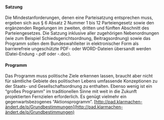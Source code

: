 #### Satzung

Die Mindestanforderungen, denen eine Parteisatzung entsprechen muss,
ergeben sich aus § 6 Absatz 2 Nummer 1 bis 12 Parteiengesetz sowie den
ergänzenden Regelungen im zweiten, dritten und fünften Abschnitt des
Parteiengesetzes. Die Satzung inklusive aller zugehörigen Nebenordnungen
(wie zum Beispiel Schiedsgerichtsordnung, Beitragsordnung) sowie das
Programm sollen dem Bundeswahlleiter in elektronischer Form als
barrierefreie ungeschützte PDF- oder WORD-Dateien übersandt werden
(Datei-Endung -.pdf oder -.doc).

#### Programm

Das Programm muss politische Ziele erkennen lassen, braucht aber nicht
für sämtliche Gebiete des politischen Lebens umfassende Konzeptionen zu
der Staats- und Gesellschaftsordnung zu enthalten. Ebenso wenig ist ein
“großes Programm” im traditionellen Sinne mit weit in die Zukunft
projektierten Fernzielen erforderlich. Es genügt vielmehr ein
gegenwartsbezogenes “Aktionsprogramm”.
[http://pad.klarmachen-ändert.de/p/Grundbestimmungen](http://pad.klarmachen-ändert.de/p/Grundbestimmungen)
